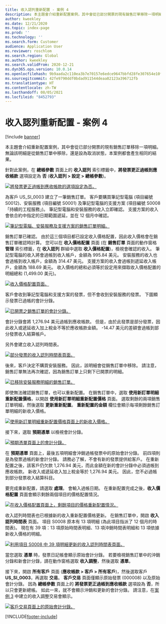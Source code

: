 ```yaml
---
title: 收入認列重新配置 - 案例 4
description: 本主題會介紹重新配置案例，其中會從已部分開票的現有銷售訂單移除一項明細。 無論該明細是從銷售訂單中移除，還是設為取消狀態，本案例都會產生相同的結果。
author: kweekley
ms.date: 12/21/2020
ms.topic: index-page
ms.prod: ''
ms.technology: ''
ms.search.form: Customer
audience: Application User
ms.reviewer: roschlom
ms.search.region: Global
ms.author: kweekley
ms.search.validFrom: 2020-12-21
ms.dyn365.ops.version: 10.0.14
ms.openlocfilehash: 9b9aada2c110ea3b7e70157e6edce9647bbfd28fe307654e10f6d38585090563
ms.sourcegitcommit: 42fe9790ddf0bdad911544deaa82123a396712fb
ms.translationtype: HT
ms.contentlocale: zh-TW
ms.lasthandoff: 08/05/2021
ms.locfileid: "8452793"
---
```

# <a name="revenue-recognition-reallocation--scenario-4"></a>收入認列重新配置 - 案例 4

[!include [banner](../includes/banner.md)]

本主題會介紹重新配置案例，其中會從已部分開票的現有銷售訂單移除一項明細。 無論該明細是從銷售訂單中移除，還是設為取消狀態，本案例都會產生相同的結果。

針對此案例，在 **總帳參數** 頁面上的 **收入認列** 索引標籤中，**將發票更正過帳到應收帳款** 選項設定為 **否** (**收入認列 \> 設定 \> 總帳參數**)。

[![將發票更正過帳到應收帳款的選項設定為否。](./media/37_rev-rec-scenarios.png)](./media/37_rev-rec-scenarios.png)

為客戶 US\_SI\_0003 建立了一筆銷售訂單。 客戶要購買筆記型電腦 (項目編號 S0012)、安裝服務 (項目編號 S0001) 及筆記型電腦的支援方案 (項目編號 S0008「持續的工程服務」)。 筆記型電腦和安裝服務的收入立即確認。 支援方案的收入會依合約中指定的日期範圍遞延，並在 12 個月中確認。

[![筆記型電腦、安裝服務及支援方案的銷售訂單明細。](./media/38_rev-rec-scenarios.png)](./media/38_rev-rec-scenarios.png)

銷售訂單已確認。 由於這三個項目都已設定收入價格配置，因此收入價格會在銷售訂單確認時計算。 您可以在 **收入價格配置** 頁面 (在 **銷售訂單** 頁面的動作窗格 **管理** 索引標籤，在 **收入認列** 群組中選取 **收入價格配置**)，檢視會確認的收入。 筆記型電腦的收入將會過帳到收入帳戶，金額為 995.84 美元。 安裝服務的收入也會過帳到收入帳戶，金額為 314.47 美元。 支援方案的收入會過帳到遞延收入帳戶，金額為 188.69 美元。 收入價格的總和必須等於設定用來擷取收入價格配置的明細總和 (1,499.00 美元)。

[![收入價格配置頁面。](./media/39_rev-rec-scenarios.png)](./media/39_rev-rec-scenarios.png)

客戶會收到筆記型電腦和支援方案的發票，但不會收到安裝服務的發票。 下圖顯示發票已過帳的會計分錄。

[![已開票之銷售訂單的會計分錄。](./media/40_rev-rec-scenarios.png)](./media/40_rev-rec-scenarios.png)

會計分錄會將 1,276.94 美元過帳到應收帳款。 但是，由於此發票是部分發票，因此收入或遞延收入加上稅金不等於應收帳款金額。 -14.47 美元的差額會過帳到部分發票收入結算帳戶。

另外會建立收入認列時間表。

[![部分發票的收入認列時間表頁面。](./media/41_rev-rec-scenarios.png)](./media/41_rev-rec-scenarios.png)

後來，客戶決定不購買安裝服務。 因此，該明細會從銷售訂單中移除。 請注意，銷售訂單無法再次確認，因為銷售訂單上只剩下已開票的明細。

[![已移除安裝服務明細的銷售訂單。](./media/42_rev-rec-scenarios.png)](./media/42_rev-rec-scenarios.png)

即使無法確認銷售訂單，也可以重新配置。 在銷售訂單中，選取 **使用新訂單明細重新配置價格**，以開啟 **使用新訂單明細重新配置價格** 頁面。 選取剩餘的兩項銷售訂單明細，然後選取 **更新重新配置**。 **重新配置的金額** 欄位會顯示每項剩餘銷售訂單明細的新收入價格。

[![使用新訂單明細重新配置價格頁面上的新收入價格。](./media/43_rev-rec-scenarios.png)](./media/43_rev-rec-scenarios.png)

接下來，選取 **預期憑單** 以檢視會計分錄。

[![預期憑單頁面上的會計分錄。](./media/44_rev-rec-scenarios.png)](./media/44_rev-rec-scenarios.png)

在 **預期憑單** 頁面上，最後五項明細會沖銷過帳發票中的原始會計分錄。 前四項則是為發票過帳的新會計分錄。 請務必了解，不會有新的發票提供給客戶。 在重新配置之後，該客戶仍欠款 1,276.94 美元，而此金額在新的會計分錄中必須過帳到應收帳款。 新收入或遞延收入加上稅金等於 1,276.94 美元。 因此，您不必過帳到部分發票收入結算科目。

要完成重新配置，請選取 **處理**。 會輸入過帳日期。 在重新配置完成之後，**收入價格配置** 頁面會顯示剩餘兩個項目的價格配置情況。

[![在收入價格配置頁面上，剩餘項目的價格重新配置情況。](./media/45_rev-rec-scenarios.png)](./media/45_rev-rec-scenarios.png)

收入認列時間表也已根據新的收入重新配置價格更新。 在銷售訂單中，開啟 **收入認列時間表** 頁面。 項目 S0008 原本有 13 項明細 (為此項目指派了 12 個月的時間表)。 現在有 39 項：13 項原始時間表明細、13 項沖銷時間表明細和 13 項依據新收入價格的明細。

[![利用項目 S0008 中 39 項明細更新的收入認列時間表頁面。](./media/46_rev-rec-scenarios.png)](./media/46_rev-rec-scenarios.png)

當您選取 **憑單** 時，發票日記帳會顯示原始會計分錄。 若要檢視銷售訂單中的沖銷分錄和新會計分錄，請在動作窗格選取 **收入調整**，然後選取 **憑單**。

接下來，開啟 **所有客戶** 頁面 (**應收帳款 \> 客戶 \> 所有客戶**)，然後選取客戶 **US\_SI\_0003**，再選取 **交易**。 **客戶交易** 頁面僅顯示原始發票 (000008) 以及原始會計分錄。 因為 **總帳參數** 頁面上的 **將發票更正過帳到應收帳款** 選項設為 **否**，所以只會更新總帳。 如此一來，就不會顯示沖銷和更新的會計分錄。 請注意，在[案例 3](rev-rec-reallocation-scenario-3.md) 中建立的收入調整交易會顯示。

[![客戶交易頁面上的原始會計分錄。](./media/47_rev-rec-scenarios.png)](./media/47_rev-rec-scenarios.png)


[!INCLUDE[footer-include](../../includes/footer-banner.md)]